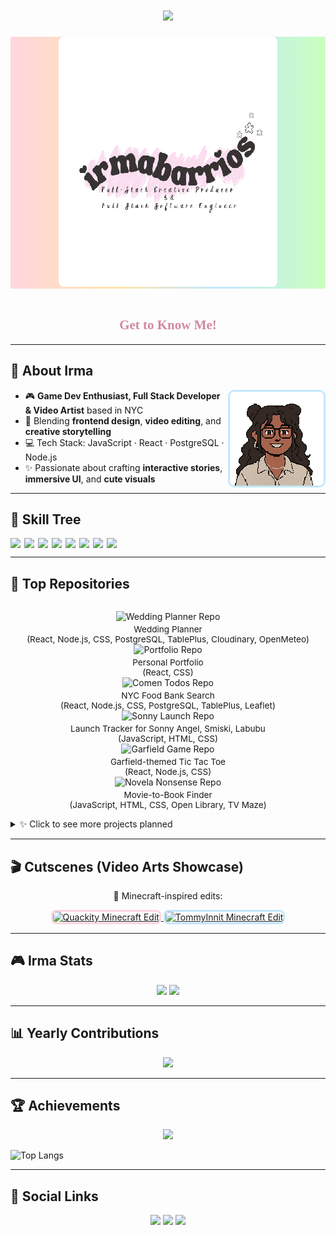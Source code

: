 <!-- 🌸 Typing Animation Title -->
<h1 align="center">
  <img src="https://readme-typing-svg.herokuapp.com?font=Press+Start+2P&size=20&color=F08CAE&center=true&vCenter=true&width=600&lines=Hey!+I'm+Irma+Barrios;Full+Stack+Developer;+Multi+Media+Artist;Game+Dev+Enthusiast" />
</h1>

<!-- 🌸 Pastel 8-Bit Banner -->
<div align="center" style="background: linear-gradient(90deg, #ffd6e0, #ffe5a9, #c2e7ff, #caffbf);">
  <img src="./irma.png" alt="Pastel 8-bit banner with Irma Brr" width="350" height="400" style="image-rendering: pixelated; border-radius: 8px;">
</div>

<br>

<h2 align="center" style="font-family: 'Press Start 2P', cursive; color: #d188a1;">
  🌸 Get to Know Me! 🌸
</h2>

---

## 🎀 About Irma
<img align="right" src="./me.PNG" width="150" style="border: 3px solid #c2e7ff; border-radius: 10px; image-rendering: pixelated;">

- 🎮 **Game Dev Enthusiast, Full Stack Developer & Video Artist** based in NYC  
- 🎨 Blending **frontend design**, **video editing**, and **creative storytelling**  
- 💻 Tech Stack: JavaScript · React · PostgreSQL · Node.js  
- ✨ Passionate about crafting **interactive stories**, **immersive UI**, and **cute visuals**  

---
## 🌱 Skill Tree
<div style="display: flex; flex-wrap: wrap; gap: 6px;">
 <img src="https://img.shields.io/badge/JavaScript-ffe5a9?style=for-the-badge&logo=javascript&logoColor=000000">
 <img src="https://img.shields.io/badge/React-c2e7ff?style=for-the-badge&logo=react&logoColor=61DAFB">
 <img src="https://img.shields.io/badge/PostgreSQL-caffbf?style=for-the-badge&logo=postgresql&logoColor=336791">
 <img src="https://img.shields.io/badge/Node.js-ffd6e0?style=for-the-badge&logo=node.js&logoColor=339933">
 <img src="https://img.shields.io/badge/iMovie-ffe5a9?style=for-the-badge&logo=apple&logoColor=000000">
 <img src="https://img.shields.io/badge/Writers_Duet-e6ccff?style=for-the-badge&logo=WritersDuet">
 <img src="https://img.shields.io/badge/Adobe_Photoshop-c2e7ff?style=for-the-badge&logo=adobe&logoColor=ff0000">
  <img src="https://img.shields.io/badge/Canva-ffd6e0?style=for-the-badge&logo=canva&logoColor=339933">
</div>

---
## 💖 Top Repositories

<p align="center" style="display: flex; flex-wrap: wrap; gap: 12px; justify-content: center;">

  <div style="text-align: center;">
    <a href="https://github.com/somethingblu/somethingblue" style="text-decoration: none;">
      <img src="https://img.shields.io/badge/💍-Something_Blue-ffe5a9?style=for-the-badge&logo=github" alt="Wedding Planner Repo">
    </a>
    <p style="margin: 4px 0 0; font-size: 0.85rem;">Wedding Planner <br>(React, Node.js, CSS, PostgreSQL, TablePlus, Cloudinary, OpenMeteo)</p>
  </div>

  <div style="text-align: center;">
    <a href="https://github.com/irmabrr/irma.dev" style="text-decoration: none;">
      <img src="https://img.shields.io/badge/🌐-Irma.dev-c2e7ff?style=for-the-badge&logo=github" alt="Portfolio Repo">
    </a>
    <p style="margin: 4px 0 0; font-size: 0.85rem;">Personal Portfolio <br>(React, CSS)</p>
  </div>

  <div style="text-align: center;">
    <a href="https://github.com/KJIT-Corp/comen-todos" style="text-decoration: none;">
      <img src="https://img.shields.io/badge/🍽-Comen_Todos-caffbf?style=for-the-badge&logo=github" alt="Comen Todos Repo">
    </a>
    <p style="margin: 4px 0 0; font-size: 0.85rem;">NYC Food Bank Search <br>(React, Node.js, CSS, PostgreSQL, TablePlus, Leaflet)</p>
  </div>

  <div style="text-align: center;">
    <a href="https://github.com/irmabrr/sonny-launch" style="text-decoration: none;">
      <img src="https://img.shields.io/badge/🧸-Sonny_Launch-ffd6e0?style=for-the-badge&logo=github" alt="Sonny Launch Repo">
    </a>
    <p style="margin: 4px 0 0; font-size: 0.85rem;">Launch Tracker for Sonny Angel, Smiski, Labubu <br>(JavaScript, HTML, CSS)</p>
  </div>

  <div style="text-align: center;">
    <a href="https://github.com/garf-ify/garfify" style="text-decoration: none;">
      <img src="https://img.shields.io/badge/😺-Garfify-c2e7ff?style=for-the-badge&logo=github" alt="Garfield Game Repo">
    </a>
    <p style="margin: 4px 0 0; font-size: 0.85rem;">Garfield-themed Tic Tac Toe <br>(React, Node.js, CSS)</p>
  </div>

  <div style="text-align: center;">
    <a href="https://github.com/Novela-Nonsense/Two-On-A-Shelf" style="text-decoration: none;">
      <img src="https://img.shields.io/badge/📚-Novela_Nonsense-ffd6e0?style=for-the-badge&logo=github" alt="Novela Nonsense Repo">
    </a>
    <p style="margin: 4px 0 0; font-size: 0.85rem;">Movie-to-Book Finder <br>(JavaScript, HTML, CSS, Open Library, TV Maze)</p>
  </div>
</p>


<details>
  <summary>✨ Click to see more projects planned</summary>
  <ul>
Finish Irma.dev portfolio website  
  </ul>
  <ul>
Create a blog page   
  </ul>
  <ul>
Build a fun music player
  </ul>
</details>

---

## 🎬 Cutscenes (Video Arts Showcase)
<p align="center">
🎥 Minecraft-inspired edits:
</p>
<p align="center">
 <a href="https://www.youtube.com/watch?v=xy8xN9I7XWE">
   <img src="https://img.youtube.com/vi/xy8xN9I7XWE/0.jpg" width="240" alt="Quackity Minecraft Edit" style="border: 3px solid #ffd6e0; border-radius: 8px;">
 </a>
 <a href="https://www.youtube.com/watch?v=puU6JAJ9cTc">
   <img src="https://img.youtube.com/vi/puU6JAJ9cTc/0.jpg" width="240" alt="TommyInnit Minecraft Edit" style="border: 3px solid #c2e7ff; border-radius: 8px;">
 </a>
</p>

---

## 🎮 Irma Stats
<p align="center">
  <img src="https://github-readme-stats.vercel.app/api?username=irmabrr&show_icons=true&theme=default&title_color=FF69B4&icon_color=FF69B4&text_color=000000&bg_color=FFFFFF" height="165">
  <img src="https://github-readme-streak-stats.herokuapp.com?user=irmabrr&theme=default&ring=FF69B4&fire=FF69B4&currStreakLabel=FF69B4&bg_color=fff7a3" height="165">
</p>

---

## 📊 Yearly Contributions
<p align="center">
  <img src="https://github-readme-activity-graph.vercel.app/graph?username=irmabrr&theme=light&color=FF69B4&line=FF69B4&point=FFFFFF&area=true&hide_border=true&bg_color=FFFFFF" />
</p>

---
## 🏆 Achievements
<p align="center">
  <img src="https://github-profile-trophy.vercel.app/?username=irmabrr&theme=flat&row=1&column=7">
  </p>
  
![Top Langs](https://github-readme-stats.vercel.app/api/top-langs/?username=irmabrr&layout=compact&theme=default&bg_color=FFFFF&title_color=FF69B4&text_color=000000&icon_color=FF69B4&border_color=FFFFF)

--- 

## 📡 Social Links
<p align="center">
 <a href="https://www.linkedin.com/in/irmabarrios1"><img src="https://img.shields.io/badge/LinkedIn-c2e7ff?style=for-the-badge"></a>
 <a href="mailto:irms.dev@gmail.com"><img src="https://img.shields.io/badge/Email-ffd6e0?style=for-the-badge"></a>
 <a href="https://www.clippings.me/irmab"><img src="https://img.shields.io/badge/Portfolio-ddbdfc?style=for-the-badge"></a>
</p>
